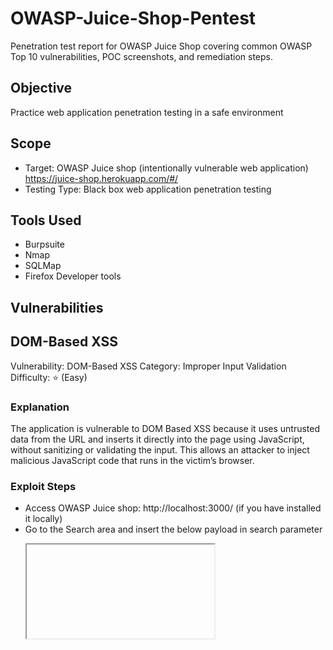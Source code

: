 # OWASP-Juice-Shop-Pentest
Penetration test report for OWASP Juice Shop covering common OWASP Top 10 vulnerabilities, POC screenshots, and remediation steps.

## Objective
Practice web application penetration testing in a safe environment

## Scope
- Target: OWASP Juice shop (intentionally vulnerable web application)
https://juice-shop.herokuapp.com/#/
- Testing Type: Black box web application penetration testing
  
## Tools Used
- Burpsuite
- Nmap
- SQLMap
- Firefox Developer tools

## Vulnerabilities

## DOM-Based XSS
Vulnerability: DOM-Based XSS
Category: Improper Input Validation
Difficulty: ⭐ (Easy)

### Explanation
The application is vulnerable to DOM Based XSS because it uses untrusted data from the URL and inserts it directly into the page using JavaScript, without sanitizing or validating the input.
This allows an attacker to inject malicious JavaScript code that runs in the victim’s browser.
###  Exploit Steps
- Access OWASP Juice shop: http://localhost:3000/ (if you have installed it locally)
- Go to the Search area and insert the below payload in search parameter
  <pre><iframe src="javascript:alert(`xss`)"></pre>
- After Inserting this payload as we press Enter our challenge gets completed and a alert box comes on screen with xss written on it.
### POC

<img width="980" height="394" alt="DOM-based XSS" src="https://github.com/user-attachments/assets/211bc256-fd5f-4fcf-baaf-93b2d1f76b0b" />

### Remediations
- Avoid using these when inserting untrusted input into the DOM:
`innerHTML, outerHTML, document.write, eval, setTimeout()` / `setInterval()` with strings, `Element.setAttribute()` with dynamic values like `src`, `href`, etc
Use safer alternatives: Use textContent or innerText to insert plain text safely
- Validate the input: Only allow expected input (like letters, numbers, etc.). Block special characters if not needed.
- Encode data before inserting it: Convert <, >, ', " to safe characters so they don’t run as code.
- Use a Content Security Policy (CSP)

## Missing Encoding
Vulnerability: Missing URL Encoding
Category: Improper Input Validation
Difficulty: ⭐ (Easy)

### Goal
Retrieve and view the photo of Bjoern's cat in "melee combat-mode" on the Photo Wall page.
### What is the vulnerability?
The app fails to properly encode special characters in image file names (like # or emoji). As a result:
The browser misinterprets part of the filename.
The image fails to load.
This is an example of "Missing Encoding" — where user input (like filenames or URLs) is not correctly encoded before use.
### Exploit Steps
- Go to the Photo Wall page.
- You’ll notice that one image is broken (it doesn’t load).
- Open DevTools (F12) → Go to the Network or Elements tab.
- Inspect the image tag (src="assets/public/images/uploads/ᓚᘏᗢ-#zatschi-#whoneedsfourlegs-1572600969477.jpg") of the broken image.
- The file name contains special characters, like #
- URLs cannot contain raw # characters, as # is used to indicate a fragment identifier in URLs.
- Use a URL encoder tool (https://meyerweb.com/eric/tools/dencoder/) to encode special characters.
- '#' become %23
- Replace the image tag manually with the encoded version (src="assets/public/images/uploads/ᓚᘏᗢ-%23zatschi-%23whoneedsfourlegs-1572600969477.jpg")
- Press Enter or paste it into the browser.
- The cat photo now loads successfully.
### POC
<img width="810" height="212" alt="missing encoding 2" src="https://github.com/user-attachments/assets/8587ae7b-6183-445a-af52-cfdc47c81f13" />


<img width="802" height="172" alt="missing encoding3" src="https://github.com/user-attachments/assets/123e86fe-96a3-4c6c-b710-9cc03893bb18" />


<img width="955" height="82" alt="missing encoding solved" src="https://github.com/user-attachments/assets/aa840e1f-9808-4ca2-a3bc-d5f8040b2bfc" />

### Root Cause
- The image URL was not encoded properly, so the browser couldn’t interpret the file path.
- This is a classic case of improper input handling: not encoding special characters before using them in URLs or file paths.
### Remediations
- Always encode special characters (#, &, ?, emoji, etc.) in URLs 
- Use `encodeURIComponent()` in JavaScript.

## 1.SQL Injection Login Bypass
### Explanation
The application is vulnerable to SQL Injection (OWASP Top 10: A03 - Injection). User input is inserted directly into an SQL query without proper validation or escaping. This allows an attacker to modify the query logic by injecting SQL code. In this case, using ' OR 1=1; in the username field makes the condition always true, causing the database to return the first user (usually the administrator), allowing unauthorized login regardless of the password entered.

### Exploit Steps
- Navigate to the login page of juice shop, https://juice-shop.herokuapp.com/#/login
  I tested the login form with the following credentials:
  **Username**: admin'or1=1;
  **Password**: enter any random values
I was successfully logged in as the **admin user** (admin@juice-sh.op), without needing to know the emai and password.
This is a classic **SQL Injection** vulnerability. The injected input modified the SQL query behind the login form to:

### POC
<img width="1004" height="407" alt="SQLI" src="https://github.com/user-attachments/assets/299095fa-a1ef-49a0-8088-c1c4833b3802" />

<img width="1004" height="396" alt="SQLI2" src="https://github.com/user-attachments/assets/cf76954a-8d1d-4236-9310-d59b3c0c5320" />

### Security Impact

- Full admin access without authentication
- Bypass of authorization controls
- High risk if in production: could lead to full data exposure or manipulation
### OWASP Mapping
- A01:2021 – Broken Access Control
- A03:2021 – Injection
### Remediations
- Use parameterized queries
- Use an ORM or query builder: Tools like Sequelize, Hibernate, or Entity Framework automatically protect against SQL injection.
- Validate all user input
- Don’t show detailed error messages
## 1. Accessing Hidden Files via robots.txt and Null Byte Injection in Juice Shop
### Explanation
robots.txt Discovery
While exploring the application, accessed the /robots.txt file: https://juice-shop.herokuapp.com/robots.txt
and saw:
<pre>User-agent: *
Disallow: /ftp</pre>
This told us that the /ftp directory is intentionally hidden from web crawlers.
#### Exploring /ftp
Since /ftp was disallowed, it hinted that there might be something interesting there.
<pre>https://juice-shop.herokuapp.com/ftp</pre>
showed a list of files, including acquisitions.md,eastere.gg,announcement_encrypted.md, legal.md, etc
#### Access restriction on eastere.gg
Attempting to access the file directly:
<pre>https://juice-shop.herokuapp.com/ftp/eastere.gg</pre>
resulted in a 403 Forbidden error with the message:
<pre>Only .md and .pdf files are allowed!</pre>
The application had a security filter restricting access to files by extension, allowing only .md and .pdf files.
#### Bypassing with Null Byte Injection
Using Null Byte Injection — a technique where a special %00 (null byte) character is inserted in the filename, allows bypassing the file extension check.
We accessed:
<pre>https://juice-shop.herokuapp.com/ftp/eastere.gg%2500.md</pre>
where %2500 is the URL-encoded form of %00 (null byte).
This tricks the filter into thinking the filename ends with .md, passing the check, but the system reads it as eastere.gg.

Congratulations, you found the easter egg!
The real easter egg can be found here:
L2d1ci9xcmlmL25lci9mYi9zaGFhbC9ndXJsL3V2cS9uYS9ybmZncmUvcnR0L2p2Z3V2YS9ndXIvcm5mZ3JlL3J0dA==

This base64 string can be decoded to get the next path in the Easter egg hunt.



 ## Connect with Me
 - LinkedIn: https://www.linkedin.com/in/bahjath-nisa-023730265
 - Medium Blog: https://www.medium.com/@nisabahjath

  
